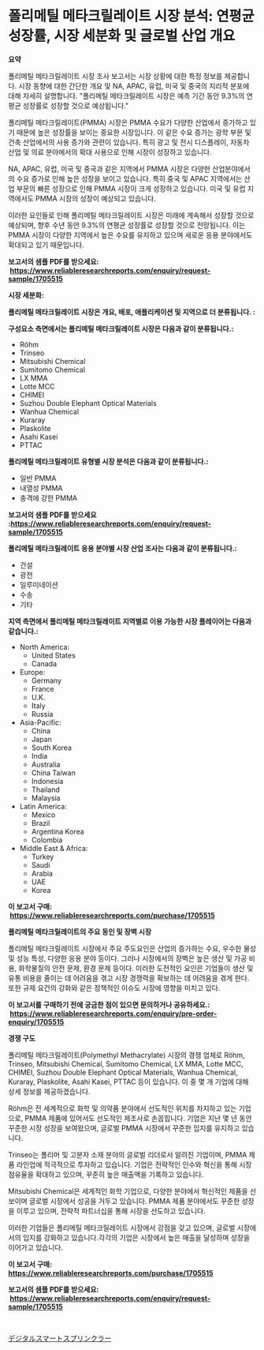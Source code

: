 <p><h1>폴리메틸 메타크릴레이트 시장 분석: 연평균 성장률, 시장 세분화 및 글로벌 산업 개요</h1></p><p><strong>요약</strong></p>
<p><p>폴리메틸 메타크릴레이트 시장 조사 보고서는 시장 상황에 대한 특정 정보를 제공합니다. 시장 동향에 대한 간단한 개요 및 NA, APAC, 유럽, 미국 및 중국의 지리적 분포에 대해 자세히 설명합니다. "폴리메틸 메타크릴레이트 시장은 예측 기간 동안 9.3%의 연평균 성장률로 성장할 것으로 예상됩니다." </p><p>폴리메틸 메타크릴레이트(PMMA) 시장은 PMMA 수요가 다양한 산업에서 증가하고 있기 때문에 높은 성장률을 보이는 중요한 시장입니다. 이 같은 수요 증가는 광학 부문 및 건축 산업에서의 사용 증가와 관련이 있습니다. 특히 광고 및 전시 디스플레이, 자동차 산업 및 의료 분야에서의 확대 사용으로 인해 시장이 성장하고 있습니다.</p><p>NA, APAC, 유럽, 미국 및 중국과 같은 지역에서 PMMA 시장은 다양한 산업분야에서의 수요 증가로 인해 높은 성장을 보이고 있습니다. 특히 중국 및 APAC 지역에서는 산업 부문의 빠른 성장으로 인해 PMMA 시장이 크게 성장하고 있습니다. 미국 및 유럽 지역에서도 PMMA 시장의 성장이 예상되고 있습니다.</p><p>이러한 요인들로 인해 폴리메틸 메타크릴레이트 시장은 미래에 계속해서 성장할 것으로 예상되며, 향후 수년 동안 9.3%의 연평균 성장률로 성장할 것으로 전망됩니다. 이는 PMMA 시장이 다양한 지역에서 높은 수요를 유지하고 있으며 새로운 응용 분야에서도 확대되고 있기 때문입니다.</p></p>
<p><strong>보고서의 샘플 PDF를 받으세요: &nbsp;<a href="https://www.reliableresearchreports.com/enquiry/request-sample/1705515">https://www.reliableresearchreports.com/enquiry/request-sample/1705515</a></strong></p>
<p><strong>시장 세분화:</strong></p>
<p><strong> 폴리메틸 메타크릴레이트 시장은 개요, 배포, 애플리케이션 및 지역으로 더 분류됩니다. :</strong></p>
<p><strong>구성요소 측면에서는 폴리메틸 메타크릴레이트 시장은 다음과 같이 분류됩니다.:</strong></p>
<p><ul><li>Röhm</li><li>Trinseo</li><li>Mitsubishi Chemical</li><li>Sumitomo Chemical</li><li>LX MMA</li><li>Lotte MCC</li><li>CHIMEI</li><li>Suzhou Double Elephant Optical Materials</li><li>Wanhua Chemical</li><li>Kuraray</li><li>Plaskolite</li><li>Asahi Kasei</li><li>PTTAC</li></ul></p>
<p><strong> 폴리메틸 메타크릴레이트 유형별 시장 분석은 다음과 같이 분류됩니다.:</strong></p>
<p><ul><li>일반 PMMA</li><li>내열성 PMMA</li><li>충격에 강한 PMMA</li></ul></p>
<p><strong>보고서의 샘플 PDF를 받으세요 :<a href="https://www.reliableresearchreports.com/enquiry/request-sample/1705515">https://www.reliableresearchreports.com/enquiry/request-sample/1705515</a></strong></p>
<p><strong> 폴리메틸 메타크릴레이트 응용 분야별 시장 산업 조사는 다음과 같이 분류됩니다.:</strong></p>
<p><ul><li>건설</li><li>광전</li><li>일루미네이션</li><li>수송</li><li>기타</li></ul></p>
<p><strong>지역 측면에서 폴리메틸 메타크릴레이트 지역별로 이용 가능한 시장 플레이어는 다음과 같습니다.:</strong></p>
<p><ul>
    <li>
        North America:
        <ul>
            <li>United States</li>
            <li>Canada</li>
        </ul>
    </li>
    <li>
        Europe:
        <ul>
            <li>Germany</li>
            <li>France</li>
            <li>U.K.</li>
            <li>Italy</li>
            <li>Russia</li>
        </ul>
    </li>
    <li>
        Asia-Pacific:
        <ul>
            <li>China</li>
            <li>Japan</li>
            <li>South Korea</li>
            <li>India</li>
            <li>Australia</li>
            <li>China Taiwan</li>
            <li>Indonesia</li>
            <li>Thailand</li>
            <li>Malaysia</li>
        </ul>
    </li>
    <li>
        Latin America:
        <ul>
            <li>Mexico</li>
            <li>Brazil</li>
            <li>Argentina Korea</li>
            <li>Colombia</li>
        </ul>
    </li>
    <li>
        Middle East & Africa:
        <ul>
            <li>Turkey</li>
            <li>Saudi</li>
            <li>Arabia</li>
            <li>UAE</li>
            <li>Korea</li>
        </ul>
    </li>
    </ul></p>
<p><strong>이 보고서 구매: &nbsp;<a href="https://www.reliableresearchreports.com/purchase/1705515">https://www.reliableresearchreports.com/purchase/1705515</a></strong></p>
<p><strong>폴리메틸 메타크릴레이트의 주요 동인 및 장벽 시장</strong></p>
<p><p>폴리메틸 메타크릴레이트 시장에서 주요 주도요인은 산업의 증가하는 수요, 우수한 물성 및 성능 특성, 다양한 응용 분야 등이다. 그러나 시장에서의 장벽은 높은 생산 및 가공 비용, 화학물질의 안전 문제, 환경 문제 등이다. 이러한 도전적인 요인은 기업들이 생산 및 유통 비용을 줄이는 데 어려움을 겪고 시장 경쟁력을 확보하는 데 어려움을 겪게 한다. 또한 규제 요건의 강화와 같은 정책적인 이슈도 시장에 영향을 미치고 있다.</p></p>
<p><strong>이 보고서를 구매하기 전에 궁금한 점이 있으면 문의하거나 공유하세요.: &nbsp;<a href="https://www.reliableresearchreports.com/enquiry/pre-order-enquiry/1705515">https://www.reliableresearchreports.com/enquiry/pre-order-enquiry/1705515</a></strong></p>
<p><strong>경쟁 구도</strong></p>
<p><p>폴리메틸 메타크릴레이트(Polymethyl Methacrylate) 시장의 경쟁 업체로 Röhm, Trinseo, Mitsubishi Chemical, Sumitomo Chemical, LX MMA, Lotte MCC, CHIMEI, Suzhou Double Elephant Optical Materials, Wanhua Chemical, Kuraray, Plaskolite, Asahi Kasei, PTTAC 등이 있습니다. 이 중 몇 개 기업에 대해 상세 정보를 제공하겠습니다.</p><p>Röhm은 전 세계적으로 화학 및 의약품 분야에서 선도적인 위치를 차지하고 있는 기업으로, PMMA 제품에 있어서도 선도적인 제조사로 손꼽힙니다. 기업은 지난 몇 년 동안 꾸준한 시장 성장을 보여왔으며, 글로벌 PMMA 시장에서 꾸준한 입지를 유지하고 있습니다.</p><p>Trinseo는 폴리머 및 고분자 소재 분야의 글로벌 리더로서 알려진 기업이며, PMMA 제품 라인업에 적극적으로 투자하고 있습니다. 기업은 전략적인 인수와 혁신을 통해 시장 점유율을 확대하고 있으며, 꾸준히 높은 매출액을 기록하고 있습니다.</p><p>Mitsubishi Chemical은 세계적인 화학 기업으로, 다양한 분야에서 혁신적인 제품을 선보이며 글로벌 시장에서 성공을 거두고 있습니다. PMMA 제품 분야에서도 꾸준한 성장을 이루고 있으며, 전략적 파트너십을 통해 시장을 선도하고 있습니다.</p><p>이러한 기업들은 폴리메틸 메타크릴레이트 시장에서 강점을 갖고 있으며, 글로벌 시장에서의 입지를 강화하고 있습니다.각각의 기업은 시장에서 높은 매출을 달성하며 성장을 이어가고 있습니다.</p></p>
<p><strong>이 보고서 구매: &nbsp; <a href="https://www.reliableresearchreports.com/purchase/1705515">https://www.reliableresearchreports.com/purchase/1705515</a></strong></p>
<p><strong>보고서의 샘플 PDF를 받으세요: &nbsp;<a href="https://www.reliableresearchreports.com/enquiry/request-sample/1705515">https://www.reliableresearchreports.com/enquiry/request-sample/1705515</a></strong><strong></strong></p>
<p>&nbsp;</p>
<p><p><a href="https://github.com/one-cool-chick/Market-Research-Report-List-1/blob/main/281927913246.md">デジタルスマートスプリンクラー</a></p></p>